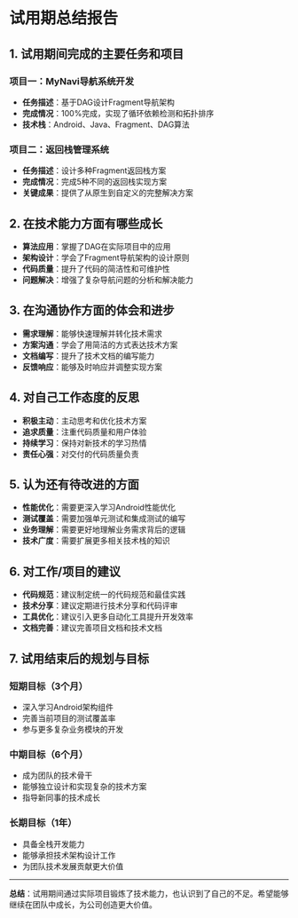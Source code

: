 # 试用期总结报告

## 1. 试用期间完成的主要任务和项目

### 项目一：MyNavi导航系统开发
- **任务描述**：基于DAG设计Fragment导航架构
- **完成情况**：100%完成，实现了循环依赖检测和拓扑排序
- **技术栈**：Android、Java、Fragment、DAG算法

### 项目二：返回栈管理系统
- **任务描述**：设计多种Fragment返回栈方案
- **完成情况**：完成5种不同的返回栈实现方案
- **关键成果**：提供了从原生到自定义的完整解决方案

## 2. 在技术能力方面有哪些成长

- **算法应用**：掌握了DAG在实际项目中的应用
- **架构设计**：学会了Fragment导航架构的设计原则
- **代码质量**：提升了代码的简洁性和可维护性
- **问题解决**：增强了复杂导航问题的分析和解决能力

## 3. 在沟通协作方面的体会和进步

- **需求理解**：能够快速理解并转化技术需求
- **方案沟通**：学会了用简洁的方式表达技术方案
- **文档编写**：提升了技术文档的编写能力
- **反馈响应**：能够及时响应并调整实现方案

## 4. 对自己工作态度的反思

- **积极主动**：主动思考和优化技术方案
- **追求质量**：注重代码质量和用户体验
- **持续学习**：保持对新技术的学习热情
- **责任心强**：对交付的代码质量负责

## 5. 认为还有待改进的方面

- **性能优化**：需要更深入学习Android性能优化
- **测试覆盖**：需要加强单元测试和集成测试的编写
- **业务理解**：需要更好地理解业务需求背后的逻辑
- **技术广度**：需要扩展更多相关技术栈的知识

## 6. 对工作/项目的建议

- **代码规范**：建议制定统一的代码规范和最佳实践
- **技术分享**：建议定期进行技术分享和代码评审
- **工具优化**：建议引入更多自动化工具提升开发效率
- **文档完善**：建议完善项目文档和技术文档

## 7. 试用结束后的规划与目标

### 短期目标（3个月）
- 深入学习Android架构组件
- 完善当前项目的测试覆盖率
- 参与更多复杂业务模块的开发

### 中期目标（6个月）
- 成为团队的技术骨干
- 能够独立设计和实现复杂的技术方案
- 指导新同事的技术成长

### 长期目标（1年）
- 具备全栈开发能力
- 能够承担技术架构设计工作
- 为团队技术发展贡献更大价值

---

**总结**：试用期间通过实际项目锻炼了技术能力，也认识到了自己的不足。希望能够继续在团队中成长，为公司创造更大价值。